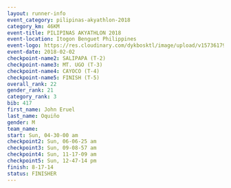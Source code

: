 ```yaml
---
layout: runner-info 
event_category: pilipinas-akyathlon-2018 
category_km: 46KM 
event-title: PILIPINAS AKYATHLON 2018 
event-location: Itogon Benguet Philippines 
event-logo: https://res.cloudinary.com/dykbosktl/image/upload/v1573617968/Logo/akyathlon-logo-new_ifndai.png 
event-date: 2018-02-02 
checkpoint-name2: SALIPAPA (T-2) 
checkpoint-name3: MT. UGO (T-3) 
checkpoint-name4: CAYOCO (T-4) 
checkpoint-name5: FINISH (T-5) 
overall_rank: 22
gender_rank: 21
category_rank: 3
bib: 417
first_name: John Eruel
last_name: Oquiño
gender: M
team_name: 
start: Sun, 04-30-00 am
checkpoint2: Sun, 06-06-25 am
checkpoint3: Sun, 09-08-57 am
checkpoint4: Sun, 11-17-09 am
checkpoint5: Sun, 12-47-14 pm
finish: 8-17-14
status: FINISHER
---
```

